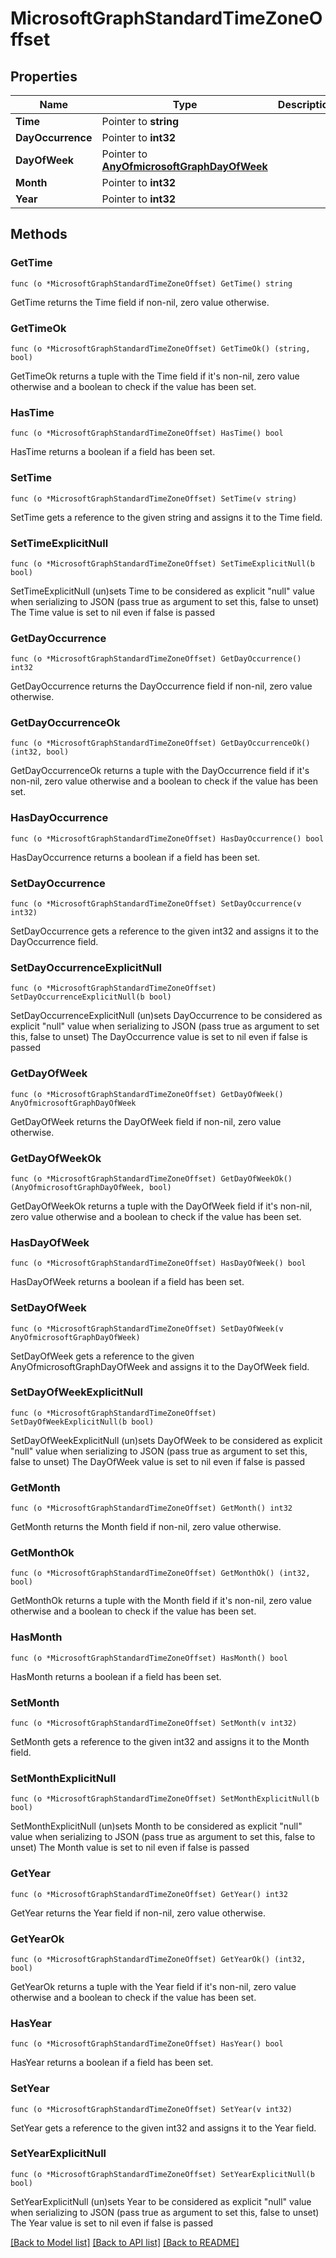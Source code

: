 # MicrosoftGraphStandardTimeZoneOffset

## Properties

Name | Type | Description | Notes
------------ | ------------- | ------------- | -------------
**Time** | Pointer to **string** |  | [optional] 
**DayOccurrence** | Pointer to **int32** |  | [optional] 
**DayOfWeek** | Pointer to [**AnyOfmicrosoftGraphDayOfWeek**](anyOf&lt;microsoft.graph.dayOfWeek&gt;.md) |  | [optional] 
**Month** | Pointer to **int32** |  | [optional] 
**Year** | Pointer to **int32** |  | [optional] 

## Methods

### GetTime

`func (o *MicrosoftGraphStandardTimeZoneOffset) GetTime() string`

GetTime returns the Time field if non-nil, zero value otherwise.

### GetTimeOk

`func (o *MicrosoftGraphStandardTimeZoneOffset) GetTimeOk() (string, bool)`

GetTimeOk returns a tuple with the Time field if it's non-nil, zero value otherwise
and a boolean to check if the value has been set.

### HasTime

`func (o *MicrosoftGraphStandardTimeZoneOffset) HasTime() bool`

HasTime returns a boolean if a field has been set.

### SetTime

`func (o *MicrosoftGraphStandardTimeZoneOffset) SetTime(v string)`

SetTime gets a reference to the given string and assigns it to the Time field.

### SetTimeExplicitNull

`func (o *MicrosoftGraphStandardTimeZoneOffset) SetTimeExplicitNull(b bool)`

SetTimeExplicitNull (un)sets Time to be considered as explicit "null" value
when serializing to JSON (pass true as argument to set this, false to unset)
The Time value is set to nil even if false is passed
### GetDayOccurrence

`func (o *MicrosoftGraphStandardTimeZoneOffset) GetDayOccurrence() int32`

GetDayOccurrence returns the DayOccurrence field if non-nil, zero value otherwise.

### GetDayOccurrenceOk

`func (o *MicrosoftGraphStandardTimeZoneOffset) GetDayOccurrenceOk() (int32, bool)`

GetDayOccurrenceOk returns a tuple with the DayOccurrence field if it's non-nil, zero value otherwise
and a boolean to check if the value has been set.

### HasDayOccurrence

`func (o *MicrosoftGraphStandardTimeZoneOffset) HasDayOccurrence() bool`

HasDayOccurrence returns a boolean if a field has been set.

### SetDayOccurrence

`func (o *MicrosoftGraphStandardTimeZoneOffset) SetDayOccurrence(v int32)`

SetDayOccurrence gets a reference to the given int32 and assigns it to the DayOccurrence field.

### SetDayOccurrenceExplicitNull

`func (o *MicrosoftGraphStandardTimeZoneOffset) SetDayOccurrenceExplicitNull(b bool)`

SetDayOccurrenceExplicitNull (un)sets DayOccurrence to be considered as explicit "null" value
when serializing to JSON (pass true as argument to set this, false to unset)
The DayOccurrence value is set to nil even if false is passed
### GetDayOfWeek

`func (o *MicrosoftGraphStandardTimeZoneOffset) GetDayOfWeek() AnyOfmicrosoftGraphDayOfWeek`

GetDayOfWeek returns the DayOfWeek field if non-nil, zero value otherwise.

### GetDayOfWeekOk

`func (o *MicrosoftGraphStandardTimeZoneOffset) GetDayOfWeekOk() (AnyOfmicrosoftGraphDayOfWeek, bool)`

GetDayOfWeekOk returns a tuple with the DayOfWeek field if it's non-nil, zero value otherwise
and a boolean to check if the value has been set.

### HasDayOfWeek

`func (o *MicrosoftGraphStandardTimeZoneOffset) HasDayOfWeek() bool`

HasDayOfWeek returns a boolean if a field has been set.

### SetDayOfWeek

`func (o *MicrosoftGraphStandardTimeZoneOffset) SetDayOfWeek(v AnyOfmicrosoftGraphDayOfWeek)`

SetDayOfWeek gets a reference to the given AnyOfmicrosoftGraphDayOfWeek and assigns it to the DayOfWeek field.

### SetDayOfWeekExplicitNull

`func (o *MicrosoftGraphStandardTimeZoneOffset) SetDayOfWeekExplicitNull(b bool)`

SetDayOfWeekExplicitNull (un)sets DayOfWeek to be considered as explicit "null" value
when serializing to JSON (pass true as argument to set this, false to unset)
The DayOfWeek value is set to nil even if false is passed
### GetMonth

`func (o *MicrosoftGraphStandardTimeZoneOffset) GetMonth() int32`

GetMonth returns the Month field if non-nil, zero value otherwise.

### GetMonthOk

`func (o *MicrosoftGraphStandardTimeZoneOffset) GetMonthOk() (int32, bool)`

GetMonthOk returns a tuple with the Month field if it's non-nil, zero value otherwise
and a boolean to check if the value has been set.

### HasMonth

`func (o *MicrosoftGraphStandardTimeZoneOffset) HasMonth() bool`

HasMonth returns a boolean if a field has been set.

### SetMonth

`func (o *MicrosoftGraphStandardTimeZoneOffset) SetMonth(v int32)`

SetMonth gets a reference to the given int32 and assigns it to the Month field.

### SetMonthExplicitNull

`func (o *MicrosoftGraphStandardTimeZoneOffset) SetMonthExplicitNull(b bool)`

SetMonthExplicitNull (un)sets Month to be considered as explicit "null" value
when serializing to JSON (pass true as argument to set this, false to unset)
The Month value is set to nil even if false is passed
### GetYear

`func (o *MicrosoftGraphStandardTimeZoneOffset) GetYear() int32`

GetYear returns the Year field if non-nil, zero value otherwise.

### GetYearOk

`func (o *MicrosoftGraphStandardTimeZoneOffset) GetYearOk() (int32, bool)`

GetYearOk returns a tuple with the Year field if it's non-nil, zero value otherwise
and a boolean to check if the value has been set.

### HasYear

`func (o *MicrosoftGraphStandardTimeZoneOffset) HasYear() bool`

HasYear returns a boolean if a field has been set.

### SetYear

`func (o *MicrosoftGraphStandardTimeZoneOffset) SetYear(v int32)`

SetYear gets a reference to the given int32 and assigns it to the Year field.

### SetYearExplicitNull

`func (o *MicrosoftGraphStandardTimeZoneOffset) SetYearExplicitNull(b bool)`

SetYearExplicitNull (un)sets Year to be considered as explicit "null" value
when serializing to JSON (pass true as argument to set this, false to unset)
The Year value is set to nil even if false is passed

[[Back to Model list]](../README.md#documentation-for-models) [[Back to API list]](../README.md#documentation-for-api-endpoints) [[Back to README]](../README.md)


